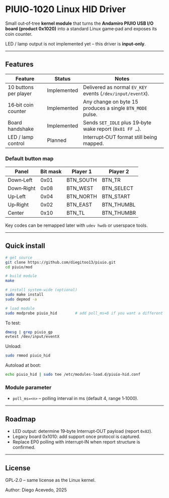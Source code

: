 
# PIUIO‑1020 Linux HID Driver

Small out‑of‑tree **kernel module** that turns the **Andamiro PIUIO USB I/O board (product 0x1020)** into a standard Linux game‑pad and exposes its coin counter.

LED / lamp output is not implemented yet – this driver is **input‑only**.

---

## Features

| Feature                | Status      | Notes                                                                                          |
|------------------------|-------------|------------------------------------------------------------------------------------------------|
| 10 buttons per player  | Implemented | Delivered as normal `EV_KEY` events (`/dev/input/eventX`).                                     |
| 16‑bit coin counter    | Implemented | Any change on byte 15 produces a single `BTN_MODE` pulse.                                      |
| Board handshake        | Implemented | Sends `SET_IDLE` plus 19‑byte wake report (`0x81 FF …`).                                       |
| LED / lamp control     | Planned     | Interrupt‑OUT format still being mapped.                                                       |

### Default button map

| Panel      | Bit mask | Player 1      | Player 2    |
|------------|----------|---------------|-------------|
| Down‑Left  | 0x01     | BTN_SOUTH     | BTN_TR      |
| Down‑Right | 0x08     | BTN_WEST      | BTN_SELECT  |
| Up‑Left    | 0x04     | BTN_NORTH     | BTN_START   |
| Up‑Right   | 0x02     | BTN_EAST      | BTN_THUMBL  |
| Center     | 0x10     | BTN_TL        | BTN_THUMBR  |

Key codes can be remapped later with `udev hwdb` or userspace tools.

---

## Quick install

```bash
# get source
git clone https://github.com/diegitoo13/piuio.git
cd piuio/mod

# build module
make

# install system‑wide (optional)
sudo make install
sudo depmod -a

# load module
sudo modprobe piuio_hid        # add poll_ms=8 if you want a different poll rate
```

To test:

```bash
dmesg | grep piuio_gp
evtest /dev/input/eventX
```

Unload:

```bash
sudo rmmod piuio_hid
```

Autoload at boot:

```bash
echo piuio_hid | sudo tee /etc/modules-load.d/piuio-hid.conf
```

### Module parameter

* `poll_ms=<n>` – polling interval in ms (default 4, range 1‑1000).

---

## Roadmap

* LED output: determine 19‑byte Interrupt‑OUT payload (report `0x82`).
* Legacy board 0x1010: add support once protocol is captured.
* Replace EP0 polling with interrupt‑IN when report structure is confirmed.

---

## License

GPL‑2.0 – same license as the Linux kernel.

Author: Diego Acevedo, 2025

